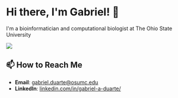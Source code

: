 # Hi there, I'm Gabriel! 👋

I'm a bioinformatician and computational biologist at The Ohio State University

<img src="https://github-readme-stats.vercel.app/api/top-langs/?username=biogabriel7"/>

## 📫 How to Reach Me

* **Email**: [gabriel.duarte@osumc.edu](mailto:gabriel.duarte@osumc.edu)
* **LinkedIn**: [linkedin.com/in/gabriel-a-duarte/](https://linkedin.com/in/gabriel-a-duarte/)
